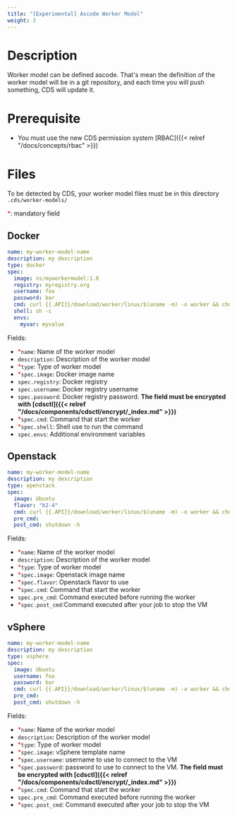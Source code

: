 ```yaml
---
title: "[Experimental] Ascode Worker Model"
weight: 3
---
```


# Description

Worker model can be defined ascode. That's mean the definition of the worker model will be in a git repository, and each time you will push something, CDS will update it.

# Prerequisite
* You must use the new CDS permission system [RBAC]({{< relref "/docs/concepts/rbac" >}})

# Files 

To be detected by CDS, your worker model files must be in this directory `.cds/worker-models/` 

<span style="color:red">*</span>: mandatory field

## Docker

```yaml
name: my-worker-model-name
description: my description
type: docker
spec:
  image: ns/myworkermodel:1.0
  registry: myregistry.org
  username: foo
  password: bar
  cmd: curl {{.API}}/download/worker/linux/$(uname -m) -o worker && chmod +x worker && exec ./worker
  shell: sh -c
  envs:
    myvar: myvalue
```

Fields:

* <span style="color:red">*</span>`name`: Name of the worker model
* `description`: Description of the worker model
* <span style="color:red">*</span>`type`: Type of worker model
* <span style="color:red">*</span>`spec.image`: Docker image name
* `spec.registry`: Docker registry
* `spec.username`: Docker registry username
* `spec.password`: Docker registry password. <b>The field must be encrypted with [cdsctl]({{< relref "/docs/components/cdsctl/encrypt/_index.md" >}})</b>
* <span style="color:red">*</span>`spec.cmd`: Command that start the worker
* <span style="color:red">*</span>`spec.shell`: Shell use to run the command
* `spec.envs`: Additional environment variables

## Openstack

```yaml
name: my-worker-model-name
description: my description
type: openstack
spec: 
  image: Ubuntu
  flavor: "b2-4"
  cmd: curl {{.API}}/download/worker/linux/$(uname -m) -o worker && chmod +x worker && exec ./worker
  pre_cmd:
  post_cmd: shutdown -h
```

Fields:

* <span style="color:red">*</span>`name`: Name of the worker model
* `description`: Description of the worker model
* <span style="color:red">*</span>`type`: Type of worker model
* <span style="color:red">*</span>`spec.image`: Openstack image name
* <span style="color:red">*</span>`spec.flavor`: Openstack flavor to use
* <span style="color:red">*</span>`spec.cmd`: Command that start the worker
* `spec.pre_cmd`: Command executed before running the worker
* <span style="color:red">*</span>`spec.post_cmd`:Command executed after your job to stop the VM


## vSphere

```yaml
name: my-worker-model-name
description: my description
type: vsphere
spec:
  image: Ubuntu
  username: foo
  password: bar
  cmd: curl {{.API}}/download/worker/linux/$(uname -m) -o worker && chmod +x worker && exec ./worker
  pre_cmd:
  post_cmd: shutdown -h
```

Fields:

* <span style="color:red">*</span>`name`: Name of the worker model
* `description`: Description of the worker model
* <span style="color:red">*</span>`type`: Type of worker model
* <span style="color:red">*</span>`spec.image`: vSphere template name
* <span style="color:red">*</span>`spec.username`: username to use to connect to the VM
* <span style="color:red">*</span>`spec.password`: password to use to connect to the VM. <b>The field must be encrypted with [cdsctl]({{< relref "/docs/components/cdsctl/encrypt/_index.md" >}})</b>
* <span style="color:red">*</span>`spec.cmd`: Command that start the worker
* `spec.pre_cmd`: Command executed before running the worker
* <span style="color:red">*</span>`spec.post_cmd`: Command executed after your job to stop the VM
